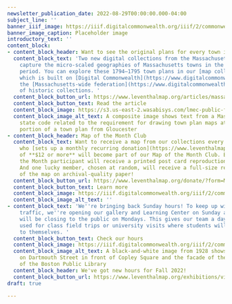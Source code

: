 ```yaml
---
newsletter_publication_date: 2022-08-29T00:00:00.000-04:00
subject_line: ''
banner_iiif_image: https://iiif.digitalcommonwealth.org/iiif/2/commonwealth:4m90f323g/260,1375,5582,1572/full/0/default.jpg
banner_image_caption: Placeholder image
introductory_text: ''
content_block:
- content_block_header: Want to see the original plans for every town in MA?
  content_block_text: 'Two new digital collections from the Massachusetts Archives
    capture the micro-scaled geographies of Massachusetts towns in the Early Republic
    period. You can explore these 1794–1795 town plans in our [map collections viewer](https://collections.leventhalmap.org/search?f%5Bcollection_name_ssim%5D%5B%5D=Town+plans%2C+1794),
    which is built on [Digital Commonwealth](https://www.digitalcommonwealth.org/),
    the [Massachusetts-wide federation](https://www.digitalcommonwealth.org/about_dc)
    of historic collections. '
  content_block_button_url: https://www.leventhalmap.org/articles/massachusetts-town-plans/
  content_block_button_text: Read the article
  content_block_image: https://s3.us-east-2.wasabisys.com/lmec-public-files/newsletters/ma-town-plans.png
  content_block_image_alt_text: A composite image shows text from a Massachusetts
    state code related to the requirement for drawing town plan maps atop a cropped
    portion of a town plan from Gloucester
- content_block_header: Map of the Month Club
  content_block_text: Want to receive a map from our collections every month? Anyone
    who [sets up a monthly recurring donation](https://www.leventhalmap.org/donate/?form=MAPOFTHEMONTH)
    of **$12 or more** will become part of our Map of the Month Club. Each Map of
    the Month participant will receive a printed post card reproduction of this map.
    And one lucky member, chosen at random, will receive a full-size reproduction
    of the map on archival-quality paper!
  content_block_button_url: https://www.leventhalmap.org/donate/?form=MAPOFTHEMONTH
  content_block_button_text: Learn more
  content_block_image: https://iiif.digitalcommonwealth.org/iiif/2/commonwealth:q524n160r/916,416,9142,6032/full/0/default.jpg
  content_block_image_alt_text: ''
- content_block_text: 'We''re bringing back Sunday hours! To keep up with the weekend
    traffic, we''re opening our gallery and Learning Center on Sunday afternoons and
    will be closing to the public on Mondays. This gives our team a day that can be
    used for class field trips or university visits where students will have the gallery
    to themselves. '
  content_block_button_text: Check our hours
  content_block_image: https://iiif.digitalcommonwealth.org/iiif/2/commonwealth:c821gx86v/101,148,3528,2411/full/0/default.jpg
  content_block_image_alt_text: A black-and-white image from 1928 shows cars crossing
    on Dartmouth Street in front of Copley Square and the facade of the Central Library
    of the Boston Public Library
  content_block_header: We've got new hours for Fall 2022!
  content_block_button_url: https://www.leventhalmap.org/exhibitions/visit/
draft: true

---
```

